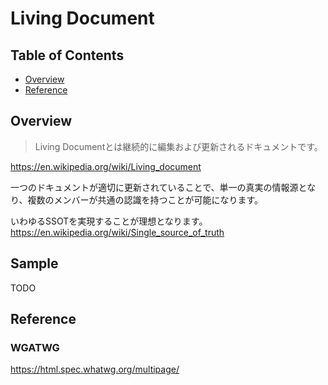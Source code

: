 # Living Document

## Table of Contents
+ [Overview](#Overview)
+ [Reference](#Reference)

## Overview

> Living Documentとは継続的に編集および更新されるドキュメントです。

https://en.wikipedia.org/wiki/Living_document

一つのドキュメントが適切に更新されていることで、単一の真実の情報源となり、複数のメンバーが共通の認識を持つことが可能になります。

いわゆるSSOTを実現することが理想となります。
https://en.wikipedia.org/wiki/Single_source_of_truth

## Sample 

TODO

## Reference

### WGATWG

https://html.spec.whatwg.org/multipage/
